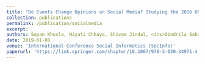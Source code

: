 ```yaml
---
title: "Do Events Change Opinions on Social Media? Studying the 2016 US Presidential Debates"
collection: publications
permalink: /publication/socialmedia
excerpt: 
authors: Sopan Khosla, Niyati Chhaya, Shivam Jindal, <ins>Oindrila Saha</ins> and Milind Srivastava
date: 2019-01-08
venue: 'International Conference Social Informatics (SocInfo)'
paperurl: 'https://link.springer.com/chapter/10.1007/978-3-030-34971-4_20'
---
```

